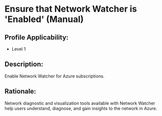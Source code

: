 # Ensure that Network Watcher is 'Enabled' (Manual)

## Profile Applicability:

- Level 1

## Description:

Enable Network Watcher for Azure subscriptions.

## Rationale:

Network diagnostic and visualization tools available with Network Watcher help users understand, diagnose, and gain insights to the network in Azure.